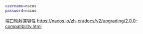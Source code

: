 ``` bash
username=nacos
password=nacos
```

端口映射兼容性
https://nacos.io/zh-cn/docs/v2/upgrading/2.0.0-compatibility.html
